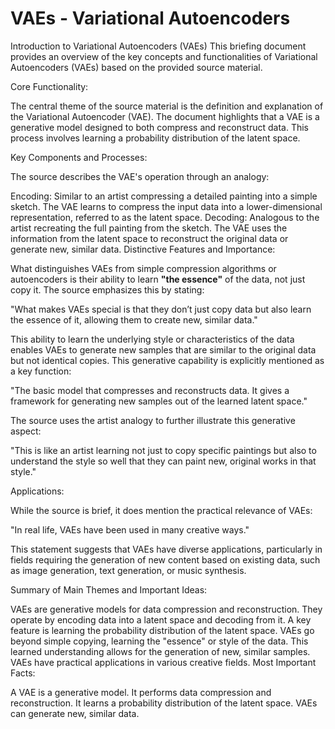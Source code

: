 # VAEs - Variational Autoencoders

Introduction to Variational Autoencoders (VAEs)
This briefing document provides an overview of the key concepts and functionalities of Variational Autoencoders (VAEs) based on the provided source material.

Core Functionality:

The central theme of the source material is the definition and explanation of the Variational Autoencoder (VAE). The document highlights that a VAE is a generative model designed to both compress and reconstruct data. This process involves learning a probability distribution of the latent space.

Key Components and Processes:

The source describes the VAE's operation through an analogy:

Encoding: Similar to an artist compressing a detailed painting into a simple sketch. The VAE learns to compress the input data into a lower-dimensional representation, referred to as the latent space.
Decoding: Analogous to the artist recreating the full painting from the sketch. The VAE uses the information from the latent space to reconstruct the original data or generate new, similar data.
Distinctive Features and Importance:

What distinguishes VAEs from simple compression algorithms or autoencoders is their ability to learn **"the essence"** of the data, not just copy it. The source emphasizes this by stating:

"What makes VAEs special is that they don’t just copy data but also learn the essence of it, allowing them to create new, similar data."

This ability to learn the underlying style or characteristics of the data enables VAEs to generate new samples that are similar to the original data but not identical copies. This generative capability is explicitly mentioned as a key function:

"The basic model that compresses and reconstructs data. It gives a framework for generating new samples out of the learned latent space."

The source uses the artist analogy to further illustrate this generative aspect:

"This is like an artist learning not just to copy specific paintings but also to understand the style so well that they can paint new, original works in that style."

Applications:

While the source is brief, it does mention the practical relevance of VAEs:

"In real life, VAEs have been used in many creative ways."

This statement suggests that VAEs have diverse applications, particularly in fields requiring the generation of new content based on existing data, such as image generation, text generation, or music synthesis.

Summary of Main Themes and Important Ideas:

VAEs are generative models for data compression and reconstruction.
They operate by encoding data into a latent space and decoding from it.
A key feature is learning the probability distribution of the latent space.
VAEs go beyond simple copying, learning the "essence" or style of the data.
This learned understanding allows for the generation of new, similar samples.
VAEs have practical applications in various creative fields.
Most Important Facts:

A VAE is a generative model.
It performs data compression and reconstruction.
It learns a probability distribution of the latent space.
VAEs can generate new, similar data.
